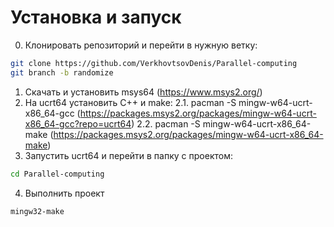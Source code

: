 # Установка и запуск

0. Клонировать репозиторий и перейти в нужную ветку:
```bash
git clone https://github.com/VerkhovtsovDenis/Parallel-computing
git branch -b randomize
```
1. Скачать и установить msys64 (https://www.msys2.org/)
2. На ucrt64 установить C++ и make:
2.1. pacman -S mingw-w64-ucrt-x86_64-gcc (https://packages.msys2.org/packages/mingw-w64-ucrt-x86_64-gcc?repo=ucrt64)
2.2. pacman -S mingw-w64-ucrt-x86_64-make (https://packages.msys2.org/packages/mingw-w64-ucrt-x86_64-make)
3. Запустить ucrt64 и перейти в папку с проектом:
```bash
cd Parallel-computing
```
4. Выполнить проект 
```bash
mingw32-make
```